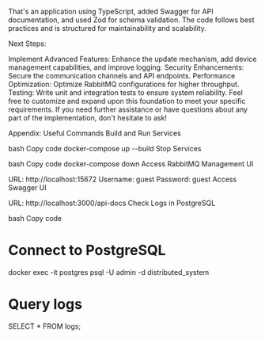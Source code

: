 That's an application using TypeScript, added Swagger for API documentation, and used Zod for schema validation. The code follows best practices and is structured for maintainability and scalability.

Next Steps:

Implement Advanced Features: Enhance the update mechanism, add device management capabilities, and improve logging.
Security Enhancements: Secure the communication channels and API endpoints.
Performance Optimization: Optimize RabbitMQ configurations for higher throughput.
Testing: Write unit and integration tests to ensure system reliability.
Feel free to customize and expand upon this foundation to meet your specific requirements. If you need further assistance or have questions about any part of the implementation, don't hesitate to ask!

Appendix: Useful Commands
Build and Run Services

bash
Copy code
docker-compose up --build
Stop Services

bash
Copy code
docker-compose down
Access RabbitMQ Management UI

URL: http://localhost:15672
Username: guest
Password: guest
Access Swagger UI

URL: http://localhost:3000/api-docs
Check Logs in PostgreSQL

bash
Copy code
# Connect to PostgreSQL
docker exec -it postgres psql -U admin -d distributed_system

# Query logs
SELECT * FROM logs;
